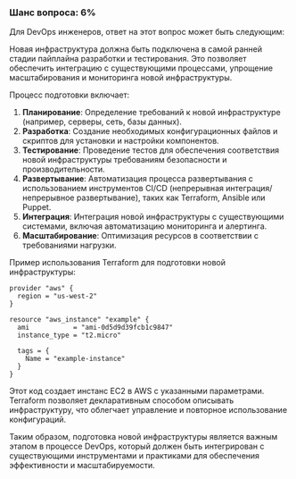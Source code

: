 ### Шанс вопроса: 6%

Для DevOps инженеров, ответ на этот вопрос может быть следующим:

Новая инфраструктура должна быть подключена в самой ранней стадии пайплайна разработки и тестирования. Это позволяет обеспечить интеграцию с существующими процессами, упрощение масштабирования и мониторинга новой инфраструктуры.

Процесс подготовки включает:
1. **Планирование**: Определение требований к новой инфраструктуре (например, серверы, сеть, базы данных).
2. **Разработка**: Создание необходимых конфигурационных файлов и скриптов для установки и настройки компонентов.
3. **Тестирование**: Проведение тестов для обеспечения соответствия новой инфраструктуры требованиям безопасности и производительности.
4. **Развертывание**: Автоматизация процесса развертывания с использованием инструментов CI/CD (непрерывная интеграция/непрерывное развертывание), таких как Terraform, Ansible или Puppet.
5. **Интеграция**: Интеграция новой инфраструктуры с существующими системами, включая автоматизацию мониторинга и алертинга.
6. **Масштабирование**: Оптимизация ресурсов в соответствии с требованиями нагрузки.

Пример использования Terraform для подготовки новой инфраструктуры:
```hcl
provider "aws" {
  region = "us-west-2"
}

resource "aws_instance" "example" {
  ami           = "ami-0d5d9d39fcb1c9847"
  instance_type = "t2.micro"

  tags = {
    Name = "example-instance"
  }
}
```
Этот код создает инстанс EC2 в AWS с указанными параметрами. Terraform позволяет декларативным способом описывать инфраструктуру, что облегчает управление и повторное использование конфигураций.

Таким образом, подготовка новой инфраструктуры является важным этапом в процессе DevOps, который должен быть интегрирован с существующими инструментами и практиками для обеспечения эффективности и масштабируемости.